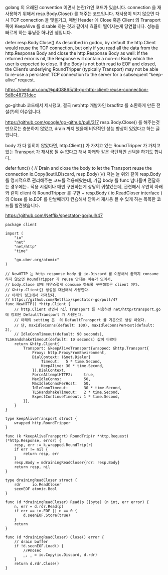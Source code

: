 golang 의 오래된 convention 이면서 논란(?)인 코드가 있습니다.
connection 을 재사용하기 위해서 resp.Body.Close() 를 해주는 코드입니다.
재사용이 되지 않으면 다시 TCP connection 을 맺을거고,
매번 Header 에 Close 혹은 Client 의 Transport 쪽에 KeepAlive 를 disable 하는 것과 같아서 효율이 떨어지는게 당연합니다.
성능을 빠르게 하는 튜닝중 하나인 셈입니다.

defer resp.Body.Close()
As described in godoc, by default the http.Client would reuse the TCP connection, but only if you read all the data from the http.Response Body and close the http.Response Body as well:
If the returned error is nil, the Response will contain a non-nil Body which the user is expected to close. If the Body is not both read to EOF and closed, the Client’s underlying RoundTripper (typically Transport) may not be able to re-use a persistent TCP connection to the server for a subsequent “keep-alive” request.

https://medium.com/@p408865/til-go-http-client-reuse-connection-5d8c48731dec

go-github 코드에서 제시됐고, 결국 net/http 개발자인 bradfitz 를 소환하게 만든 전설(?)의 이슈입니다.

https://github.com/google/go-github/pull/317
resp.Body.Close() 를 해주는것만으로는 충분하지 않았고, drain 까지 했을때 비약적인 성능 향상이 있었다고 하는 글입니다.

body 가 다 읽히지 않았다면, http.Client{} 가 가지고 있는 RoundTripper 가 가지고있는 Transport 가 재사용 될 수 없다고 해서 아래와 같은 극단적인 선택을 하기도 합니다.

defer func() {
		// Drain and close the body to let the Transport reuse the connection
		io.Copy(ioutil.Discard, resp.Body)
}()
저는 늘 위와 같이 resp.Body 를 명시적으로 관리해주는 코드를 적용해왔는데, 가끔 body 를 func 넘나들며 전달하는 경우에는.. 적용 시점이나 매번 구현하는게 상당히 귀찮았는데, 관련해서 우연히 아래와 같이 client 에 RoundTripper 를 구현 + resp.Body ( io.ReadCloser interface ) 의 Close 를 io.EOF 를 만날때까지 컨슘해서 닫아서 재사용 될 수 있게 하는 똑똑한 코드를 발견했습니다.

https://github.com/Netflix/spectator-go/pull/47

```golang
package client

import (
	"io"
	"net"
	"net/http"
	"time"

	"go.uber.org/atomic"
)

// NewHTTP 는 http response body 를 io.Discard 를 이용해서 끝까지 consume 하지 않으면 RoundTripper 가 reuse 안되는 이슈가 있어서,
// body.Close 할때 자연스럽게 consume 하도록 구현해놓은 client 이다.
// &http.Client{} 생성을 대신해서 사용한다.
// 아래의 링크에서 가져왔다.
// https://github.com/Netflix/spectator-go/pull/47
func NewHTTP() *http.Client {
	// http.Client 선언시 nil Transport 를 사용하면 net/http/transport.go 에 정의된 DefaultTransport 가 사용된다.
	// 아래의 setting 은  의 DefaultTransport 를 기준으로 생성 하였다.
	// 단, maxIdleConns(default: 100), maxIdleConnsPerHost(default: 2),
	// IdleConnTimeout(default: 90 seconds), TLSHandshakeTimeout(default: 10 seconds) 값이 다르다
	return &http.Client{
		Transport: &keepAliveTransport{wrapped: &http.Transport{
			Proxy: http.ProxyFromEnvironment,
			DialContext: (&net.Dialer{
				Timeout:   5 * time.Second,
				KeepAlive: 30 * time.Second,
			}).DialContext,
			ForceAttemptHTTP2:     true,
			MaxIdleConns:          50,
			MaxIdleConnsPerHost:   50,
			IdleConnTimeout:       30 * time.Second,
			TLSHandshakeTimeout:   2 * time.Second,
			ExpectContinueTimeout: 1 * time.Second,
		}},
	}
}

type keepAliveTransport struct {
	wrapped http.RoundTripper
}

func (k *keepAliveTransport) RoundTrip(r *http.Request) (*http.Response, error) {
	resp, err := k.wrapped.RoundTrip(r)
	if err != nil {
		return resp, err
	}
	resp.Body = &drainingReadCloser{rdr: resp.Body}
	return resp, nil
}

type drainingReadCloser struct {
	rdr     io.ReadCloser
	seenEOF atomic.Bool
}

func (d *drainingReadCloser) Read(p []byte) (n int, err error) {
	n, err = d.rdr.Read(p)
	if err == io.EOF || n == 0 {
		d.seenEOF.Store(true)
	}
	return
}

func (d *drainingReadCloser) Close() error {
	// drain buffer
	if !d.seenEOF.Load() {
		//#nosec
		_, _ = io.Copy(io.Discard, d.rdr)
	}
	return d.rdr.Close()
}

```